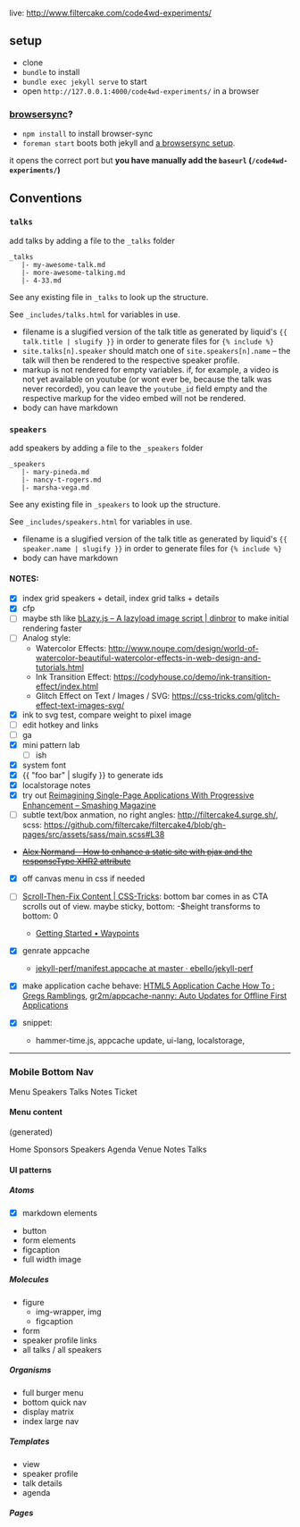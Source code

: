 live: http://www.filtercake.com/code4wd-experiments/

## setup

- clone
- `bundle` to install
- `bundle exec jekyll serve` to start
- open `http://127.0.0.1:4000/code4wd-experiments/` in a browser

### [browsersync](https://www.browsersync.io/)?

- `npm install` to install browser-sync
- `foreman start` boots both jekyll and [a browsersync setup](https://github.com/jekyll/jekyll/issues/4644#issuecomment-228517258).

it opens the correct port but **you have manually add the `baseurl` (`/code4wd-experiments/`)**



## Conventions

### `talks`

add talks by adding a file to the `_talks` folder

    _talks
       |- my-awesome-talk.md
       |- more-awesome-talking.md
       |- 4-33.md

See any existing file in `_talks` to look up the structure.

See `_includes/talks.html` for variables in use.

- filename is a slugified version of the talk title as generated by liquid's `{{ talk.title | slugify }}` in order to generate files for `{% include %}`
- `site.talks[n].speaker` should match one of `site.speakers[n].name` – the talk will then be rendered to the respective speaker profile.
- markup is not rendered for empty variables. if, for example, a video is not yet available on youtube (or wont ever be, because the talk was never recorded), you can leave the `youtube_id` field empty and the respective markup for the video embed will not be rendered.
- body can have markdown

### `speakers`

add speakers by adding a file to the `_speakers` folder

    _speakers
       |- mary-pineda.md
       |- nancy-t-rogers.md
       |- marsha-vega.md

See any existing file in `_speakers` to look up the structure.

See `_includes/speakers.html` for variables in use.

- filename is a slugified version of the talk title as generated by liquid's `{{ speaker.name | slugify }}` in order to generate files for `{% include %}`
- body can have markdown

#### NOTES:

- [x] index grid speakers + detail, index grid talks + details
- [x] cfp
- [ ] maybe sth like [bLazy.js – A lazyload image script | dinbror](http://dinbror.dk/blog/blazy/) to make initial rendering faster
- [ ] Analog style:
  + Watercolor Effects: http://www.noupe.com/design/world-of-watercolor-beautiful-watercolor-effects-in-web-design-and-tutorials.html
  + Ink Transition Effect: https://codyhouse.co/demo/ink-transition-effect/index.html
  + Glitch Effect on Text / Images / SVG:
https://css-tricks.com/glitch-effect-text-images-svg/
- [x] ink to svg test, compare weight to pixel image
- [ ] edit hotkey and links
- [ ] ga
- [x] mini pattern lab
    - [ ] ish
- [x] system font
- [x] {{ "foo bar" | slugify }} to generate ids
- [x] localstorage notes
- [x] try out [Reimagining Single-Page Applications With Progressive Enhancement – Smashing Magazine](https://www.smashingmagazine.com/2015/12/reimagining-single-page-applications-progressive-enhancement/)
- [ ] subtle text/box anmation, no right angles: http://filtercake4.surge.sh/, scss: https://github.com/filtercake/filtercake4/blob/gh-pages/src/assets/sass/main.scss#L38
- ~~[Alex Normand - How to enhance a static site with pjax and the responseType XHR2 attribute](http://www.alexnormand.com/blog/2014/07/progressively-enhancing-a-static-site-with-pjax-and-responseType-XHR-attribute/)~~
- [x] off canvas menu in css if needed
- [ ] [Scroll-Then-Fix Content | CSS-Tricks](https://css-tricks.com/scroll-fix-content/): bottom bar comes in as CTA scrolls out of view. maybe sticky, bottom: -$height transforms to bottom: 0
    + [Getting Started • Waypoints](http://imakewebthings.com/waypoints/guides/getting-started/)
- [x] genrate appcache 
    + [jekyll-perf/manifest.appcache at master · ebello/jekyll-perf](https://github.com/ebello/jekyll-perf/blob/master/manifest.appcache)
- [x] make application cache behave: [HTML5 Application Cache How To : Gregs Ramblings](https://gregsramblings.com/2012/05/28/html5-application-cache-how-to/), [gr2m/appcache-nanny: Auto Updates for Offline First Applications](https://github.com/gr2m/appcache-nanny)


- [x] snippet: 
    - hammer-time.js, appcache update, ui-lang, localstorage, 
    

---

### Mobile Bottom Nav

Menu
Speakers
Talks
Notes
Ticket


#### Menu content

(generated)

Home 
Sponsors
Speakers
Agenda 
Venue 
Notes
Talks

#### UI patterns

##### Atoms
- [x] markdown elements
- button
- form elements
- figcaption
- full width image


##### Molecules
- figure
  + img-wrapper, img
  + figcaption
- form
- speaker profile links
- all talks / all speakers

##### Organisms
- full burger menu 
- bottom quick nav
- display matrix
- index large nav

##### Templates
- view
- speaker profile
- talk details
- agenda

##### Pages

